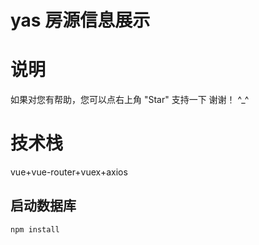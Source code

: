 # yas 房源信息展示
# 说明<br>
如果对您有帮助，您可以点右上角 "Star" 支持一下 谢谢！ ^_^<br>
# 技术栈<br>
vue+vue-router+vuex+axios
## 启动数据库
    npm install

